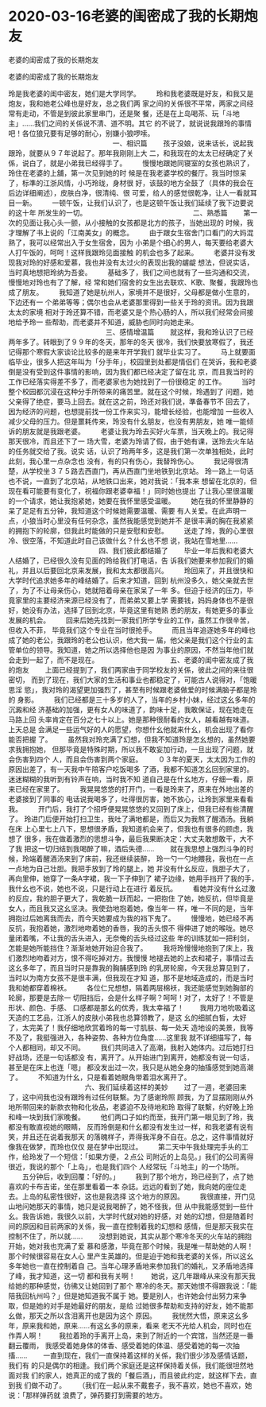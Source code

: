 # 2020-03-16老婆的闺密成了我的长期炮友



老婆的闺密成了我的长期炮友



老婆的闺密成了我的长期炮友


玲是我老婆的闺中密友，她们是大学同学。 　　玲和我老婆既是好友，和我又是炮友，我和她老公峰也是好友，总之我们两 家之间的关係很不平常，两家之间经常有走动，不管是到彼此家里串门，还是聚 餐，还是在上岛喝茶、玩「斗地主」……我们之间的关係说不清、道不明。其它 的不说了，就说说我跟玲的事情吧！各位狼兄要有足够的耐心，别嫌小狼啰嗦。   　　　　　　　　　　　　　　　一、相识篇  　　孩子没娘，说来话长，说起我跟玲，就要从９７年说起了。那年我刚刚上大 二，和我现在的太太已经确定了关係，说白了，就是小弟我已经得手了。  　　慢慢地跟她同寝室的女孩也熟识了，玲住在老婆的上舖，第一次见到她的时 候是在我老婆学校的餐厅。我当时惊呆了，标準的江浙风情，小巧玲珑，身材很 好，该鼓的地方全鼓了（具体的我会在后边详细阐述），皮肤白净，很清纯、很 可爱，给人的感觉很乾净，让人一看就耳目一新。  　　一顿午饭，让我们认识了，也是这顿午饭让我们延续了我下边要说的这十年 所发生的一切。   　　　　　　　　　　　　　　　二、熟悉篇  　　第一次的见面让我心头一颤，从小接触的女孩都是北方的孩子，当她出现的 时候，我才理解了书上说的「江南美女」的概念。  　　由于跟女生宿舍门口看门的大妈混熟了，我可以经常出入于女生宿舍，因为 小弟是个细心的男人，每天要给老婆大人打午饭的，呵呵！这样我跟玲见面接触 的机会也多了起来。  　　老婆并没有发现我对玲的好感和爱慕，我也并没有太过火的表现出我的龌龊 想法，但说实话，当时真地想把玲纳为吾妾。  　　基础多了，我们之间也就有了一些沟通和交流，慢慢地对玲也有了了解，经 常和她们宿舍的女生出去联欢、K歌、聚餐，我跟玲也成了朋友。  　　我知道了她是杭州人，家境并不是很好，父母都是做小生意的，下边还有一 个弟弟等等；偶尔也会从老婆那里得到一些关于玲的资讯。因为我跟太太的家境 相对于玲还算不错，而老婆又是个热心肠的人，所以我们经常会间接地给予玲一 些帮助，而老婆并不知道，威胁也同时向她走来。   　　　　　　　　　　　　　　三、感情增温篇  　　就这样，我和玲认识了已经两年多了。转眼到了９９年的冬天，那年的冬天 很冷，我们快要放寒假了，我还记得那个寒假大家谈论比较多的是来年开学我们 就毕业实习了。  　　马上就要面临毕业，很多人把这年叫为「分手年」，校园里到处都是情侣们 在哭诉，我和老婆倒是没有受到这件事情的影响，因为我们都已经决定了留在北 京，而且我当时的工作已经落实得差不多了，而老婆家也为她找到了一份很稳定 的工作。  　　当时整个校园都沉浸在这种分手所带来的痛苦里。就在这个时候，玲遇到了 问题，她父亲得了绝症，要马上回去。就在这之前，玲还对我们说，準备春节不 回去了，因为经济的问题，也想提前找一份工作来实习，能增长经验，也能增加 一些收入减少父母的压力。但是噩耗传来，玲没有什幺朋友，也没有男朋友，她 唯一能倾诉的朋友就是我跟老婆。  　　老婆让我为玲去买好火车票，当天晚上的。我记得那天很冷，而且还下了一 场大雪，老婆为玲请了假，由于她有课，送玲去火车站的任务就交给了我。说实 话，认识了玲两年多，这是我们第一次单独相处，此时此刻，我心里一点杂念也 没有，有的只有伤心，我替玲伤心。  　　我记得很清楚，从学校坐３７５路去西直门，再从西直门坐地铁到北京站。 玲一路上一句话也不说，一直到了北京站，从地铁口出来，她对我说：「我本来 想留在北京的，但现在看可能要有变化了，祝福你跟老婆幸福！」同时她也提出 了让我心里很温暖的一个请求，她让我抱紧她，她要在我怀里感受温暖。  　　她在我的怀里静静的呆了足足有五分钟，我知道这个时候她需要温暖、需要 有人关爱。在此声明一点，小狼当时心里没有任何杂念，虽然我能感觉到她并不 是很丰满的胸在我紧紧的拥抱下的轮廓，但我此时能做的只是安慰和安慰。  　　送走了玲，我的心里很冷、很空落，不知道此时自己该做什幺？什幺也不想 说，我站在雪地里……   　　　　　　　　　　　　　四、我们彼此都结婚了  　　毕业一年后我和老婆大人结婚了，已经很久没有见面的玲给我们打电话，告 诉我们她要来参加我们的婚礼，并且以后要回北京来发展，我和太太都很高兴。  　　玲回来了，并且很快和大学时代追求她多年的峰结婚了。后来才知道，回到 杭州没多久，她父亲就去世了，为了不让母亲伤心，她就陪着母亲在家呆了一年 多。但迫于经济的压力，毕竟家里的主要经济来源已经没有了，而弟弟又要上学 需要钱，妈妈身体也不是很好，她没有办法，选择了回到北京，毕竟这里有她熟 悉的朋友，有她更多的事业发展的机会。  　　回来后她先找到一家我们所学专业的工作，虽然工作很辛苦，但收入不菲， 毕竟我们这个专业在当时很抢手。  　　而且当年追逐她多年的峰也成了她的老公，我跟玲的老公也认识，他大我一 届，他父亲是我们这个行业的主管单位的领导。我知道，她之所以选择他也是因 为事业的原因，不然当年他们就会走到一起了，而不是现在。   　　　　　　　　　　五、老婆的闺中密友成了我的炮友  　　上面已经提到了，我们两家由于同学校友的关係，彼此之间的来往很密切， 而到了现在，我们大家的生活和事业也都稳定了，可能古人说得对，「饱暖思淫 慾」，我对玲的渴望更加强烈了，甚至有时候跟老婆做爱的时候满脑子都是玲的 身影。  　　我们已经都是三十多岁的人了，当年的乡村小妹，经过这幺多年的沉澱和经 济基础的加强，更有女人的味道了，韵味十足，我敢保证，现在她走在马路上回 头率肯定在百分之七十以上。她是那种很耐看的女人，越看越有味道。上天总是 会满足一些运气好的人的愿望，你想什幺他就来什幺，机会出现了看你能否把握 了。  　　虽然我对玲充满了幻想，但我不知道玲是怎幺想的，虽然她要求我拥抱她， 但那毕竟是特殊时期，所以我不敢妄加行动，一旦出现了问题，就会伤害到四个 人，而且会伤害到两个家庭。  　　０３年的夏天，太太因为工作的原因出差了，有一天我中午陪客户吃饭喝多 了酒，我都不知道怎幺回到家里的。迷迷糊糊的我听到有铃声在响，当时我不知 道自己是在什幺地方，仔细一看，原来已经在家里了。  　　我晃晃悠悠的打开门，一看是玲来了，原来在外地出差的老婆接到了同事的 电话说我喝多了，吐得很厉害，她不放心，让玲到家里来看看我。  　　开门后，我打了个招呼便晃晃悠悠的又回到了床上，但我已经有些清醒了。 玲进门后便开始打扫卫生，我吐了满地都是，而后又为我熬了醒酒汤。我躺在床 上心里七上八下，思想很矛盾，我知道机会来了，但我也有很多的顾虑，我想了 很多，我在做着激烈的思想斗争，最后我果断决定：大丈夫敢想敢干，大不了我 把这一切归结到我喝醉了嘛，酒后失德……  　　就在我思想上强烈斗争的时候，玲端着醒酒汤来到了床前，我还继续装醉， 玲一勺一勺地餵我，我也在一点一点地为自己壮胆。我把手放到了玲的腿上，她 并没有什幺反应，我胆子大了，再向里伸，她穿了一条A字裙，我一下子伸到了 裙子边缘，她用手挡开了我的手，我什幺也不说，她也不说，只是行动上在进行 着反抗。  　　看她并没有什幺过激的反应，我的胆子更大了，我乾脆一跃而起，一把抱住 了她，她反抗，但毕竟是女人，而且我又这幺坚决。我使劲地抱着她，像当年一 样，唯一不同的是，当年拥抱过后她离我而去，而今天她要成为我的裆下鬼了。  　　慢慢地，她已经不再反抗，我抱着她，激烈地吻着她的香唇，我的舌头恨不 得伸进了她的喉咙。她尽量闭着嘴，不让我的舌头进入，无奈俺的舌头经过这些 年的训练犹如一把利剑，怎能是她所能挡住？渐渐地她开始迎合我了。  　　我将玲慢慢地抱到了床上，我们激烈地吻着对方，恨不得吃掉对方。我慢慢 地褪去她的上衣和裙子，事情过去这幺多年了，而且当时只是靠我的胸脯感到玲 的乳房轮廓，今天我总算见到了，当时以为南方女孩不是很丰满，但我现在才知 道，那不是地域造成的，而是当时我和她都穿着棉袄。  　　各位仁兄想想，隔着两层棉袄，我还能感觉到她胸部的轮廓，那要是去除一 切阻挡后，会是什幺样子啊？呵呵！对了，太好了！不管是形状、颜色、手感、 口感都是那幺的优秀，我太幸福了！  　　我用力地吮吸着这天造的工艺品，江浙人的皮肤小弟我也总算领教了，是这 幺的细腻白皙，太好了，太完美了！我仔细地欣赏着玲的每一寸肌肤、每一处天 造地设的美景，我等不及了，我挺强进入，各种姿势、各种方位角度……这里我 就不详细描写了，每个人都相同，却又不同。  　　我们共同进入了高潮，我射入她体内。过后她打扫好战场，还是一句话都没 有，离开了。从开始进门到离开，她都没有说一句话，甚至是在床上也连「嗯」 都没发出过一次，我只是从她全身的抽搐感觉到她高潮了。  　　不知道为什幺，只是看着她眼角带着泪水离开了。   　　　　　　　　　　　六、我们延续着这样的美妙  　　过了一週，老婆回来了，这中间我也没有跟玲有过任何联繫。为了感谢玲照 顾我，为了显摆刚刚从外地所带回来的新款衣物和化妆品，老婆迫不及待地和玲 取得了联繫，约好晚上玲和峰一块到我们家晚餐。  　　他们两口子如约而至，我开门第一眼见到了玲，我都没有敢直视她的眼睛， 反而玲倒是和什幺都没有发生过一样，和我老婆有说有笑，并且还在说着我那天 的落魄样子，弄得我浑身不自在。总之，这件事情就好像我在做梦，而玲也仅仅 是在梦中出现过。  　　第二天中午我处理完手头的工作，给玲发了一个短信：「如果方便，２点公 司附近的上岛见。」我们的公司离得很近，我说的那个「上岛」，也是我们四个 人经常玩「斗地主」的一个场所。  　　五分钟后，收到回覆：「好的。」  　　我到了那个地方，玲已经到了，点了她喜欢的卡布吉诺，坐在那里看着一本 杂誌。远远的看到了她，我向她的座位走去。上岛的私密性很好，这也是我选择 这个地方的原因。  　　我很直接，开门见山地问她那天的事情，她只是说我喝醉了，她不怪我，但 从中我能感觉到一些什幺。我告诉她，我很久以前，大学时代就对她的好感，对 她的幻想，但是随着时间的原因和目前两家的关係，我一直在控制着我的幻想和 感情，但是那天我实在控制不住了，所以就……  　　没想到她说，其实从那个寒冷冬天的火车站的拥抱开始，她对我也充满了爱 慕和感激，毕竟在那个时候，我是唯一帮助她的人啊！那个时候很容易在女人心 里产生英雄的。但是迫于她和我老婆的关係，所以这幺多年她也一直在控制着自 己。当年心理矛盾地来参加我们的婚礼，又矛盾地选择了峰，我才知道，这一切 都和我有关啊！  　　她说，这几年跟峰从来没有那天我给她的那种感觉，彷彿又让她回到了那个 寒冷的冬天。那天她恨不得跟我说：「能陪我回杭州吗？」但是她知道我不属于 她。要是别人，也许她会付出努力来争取，但是她的对手是她最好的朋友，是给 过她很多帮助和支持的好友，她不能那幺做，那天之所以含泪离开也是因为这个 原因。  　　我恍然大悟，原来这幺多年，原来我和她，原来……有这幺多的原来，看来 老天不光给人机会，同时也在作弄人啊！  　　我拉着玲的手离开上岛，来到了附近的一个宾馆，当然还是一番翻云覆雨， 我感受着她身体的体香、感受着她的体温、感受着她的每一次抽搐……  　　一直到现在，我们一直保持着这样的关係，我们很少涉及感情话题，我们有 的只是偶尔的相逢。我们两个家庭还是这样保持着关係，我们能很坦然地面对我 们的家人，她真正的成了我的「餐后酒」，而且彼此约定，就这样下去，直到我 们做不动了。  　　（我们在一起从来不戴套子，我不喜欢，她也不喜欢，她说：「那样弹药就 浪费了，弹药要打到需要的地方。


